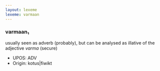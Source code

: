 ```yaml
---
layout: lexeme
lexeme: varmaan
---
```


###  varmaan₁

usually seen as adverb (probably), but can be analysed as illative of the adjective *varma* (secure)
* UPOS:  ADV
* Origin:  kotus|fiwikt


